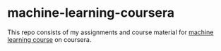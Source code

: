 # machine-learning-coursera
This repo consists of my assignments and course material for [machine learning course](https://www.coursera.org/learn/machine-learning-course) on coursera.
